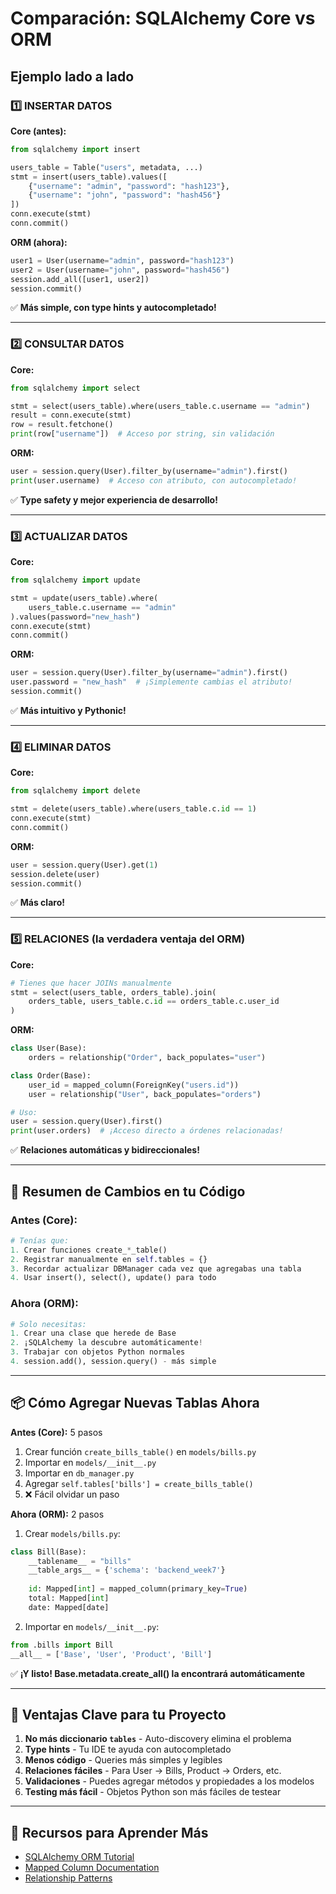 # Comparación: SQLAlchemy Core vs ORM

## Ejemplo lado a lado

### 1️⃣ INSERTAR DATOS

**Core (antes):**
```python
from sqlalchemy import insert

users_table = Table("users", metadata, ...)
stmt = insert(users_table).values([
    {"username": "admin", "password": "hash123"},
    {"username": "john", "password": "hash456"}
])
conn.execute(stmt)
conn.commit()
```

**ORM (ahora):**
```python
user1 = User(username="admin", password="hash123")
user2 = User(username="john", password="hash456")
session.add_all([user1, user2])
session.commit()
```
✅ **Más simple, con type hints y autocompletado!**

---

### 2️⃣ CONSULTAR DATOS

**Core:**
```python
from sqlalchemy import select

stmt = select(users_table).where(users_table.c.username == "admin")
result = conn.execute(stmt)
row = result.fetchone()
print(row["username"])  # Acceso por string, sin validación
```

**ORM:**
```python
user = session.query(User).filter_by(username="admin").first()
print(user.username)  # Acceso con atributo, con autocompletado!
```
✅ **Type safety y mejor experiencia de desarrollo!**

---

### 3️⃣ ACTUALIZAR DATOS

**Core:**
```python
from sqlalchemy import update

stmt = update(users_table).where(
    users_table.c.username == "admin"
).values(password="new_hash")
conn.execute(stmt)
conn.commit()
```

**ORM:**
```python
user = session.query(User).filter_by(username="admin").first()
user.password = "new_hash"  # ¡Simplemente cambias el atributo!
session.commit()
```
✅ **Más intuitivo y Pythonic!**

---

### 4️⃣ ELIMINAR DATOS

**Core:**
```python
from sqlalchemy import delete

stmt = delete(users_table).where(users_table.c.id == 1)
conn.execute(stmt)
conn.commit()
```

**ORM:**
```python
user = session.query(User).get(1)
session.delete(user)
session.commit()
```
✅ **Más claro!**

---

### 5️⃣ RELACIONES (la verdadera ventaja del ORM)

**Core:**
```python
# Tienes que hacer JOINs manualmente
stmt = select(users_table, orders_table).join(
    orders_table, users_table.c.id == orders_table.c.user_id
)
```

**ORM:**
```python
class User(Base):
    orders = relationship("Order", back_populates="user")

class Order(Base):
    user_id = mapped_column(ForeignKey("users.id"))
    user = relationship("User", back_populates="orders")

# Uso:
user = session.query(User).first()
print(user.orders)  # ¡Acceso directo a órdenes relacionadas!
```
✅ **Relaciones automáticas y bidireccionales!**

---

## 🎯 Resumen de Cambios en tu Código

### Antes (Core):
```python
# Tenías que:
1. Crear funciones create_*_table()
2. Registrar manualmente en self.tables = {}
3. Recordar actualizar DBManager cada vez que agregabas una tabla
4. Usar insert(), select(), update() para todo
```

### Ahora (ORM):
```python
# Solo necesitas:
1. Crear una clase que herede de Base
2. ¡SQLAlchemy la descubre automáticamente!
3. Trabajar con objetos Python normales
4. session.add(), session.query() - más simple
```

---

## 📦 Cómo Agregar Nuevas Tablas Ahora

**Antes (Core):** 5 pasos
1. Crear función `create_bills_table()` en `models/bills.py`
2. Importar en `models/__init__.py`
3. Importar en `db_manager.py`
4. Agregar `self.tables['bills'] = create_bills_table()`
5. ❌ Fácil olvidar un paso

**Ahora (ORM):** 2 pasos
1. Crear `models/bills.py`:
```python
class Bill(Base):
    __tablename__ = "bills"
    __table_args__ = {'schema': 'backend_week7'}
    
    id: Mapped[int] = mapped_column(primary_key=True)
    total: Mapped[int]
    date: Mapped[date]
```

2. Importar en `models/__init__.py`:
```python
from .bills import Bill
__all__ = ['Base', 'User', 'Product', 'Bill']
```

✅ **¡Y listo! Base.metadata.create_all() la encontrará automáticamente**

---

## 🚀 Ventajas Clave para tu Proyecto

1. **No más diccionario `tables`** - Auto-discovery elimina el problema
2. **Type hints** - Tu IDE te ayuda con autocompletado
3. **Menos código** - Queries más simples y legibles
4. **Relaciones fáciles** - Para User → Bills, Product → Orders, etc.
5. **Validaciones** - Puedes agregar métodos y propiedades a los modelos
6. **Testing más fácil** - Objetos Python son más fáciles de testear

---

## 📖 Recursos para Aprender Más

- [SQLAlchemy ORM Tutorial](https://docs.sqlalchemy.org/en/20/tutorial/index.html)
- [Mapped Column Documentation](https://docs.sqlalchemy.org/en/20/orm/mapping_styles.html)
- [Relationship Patterns](https://docs.sqlalchemy.org/en/20/orm/basic_relationships.html)
